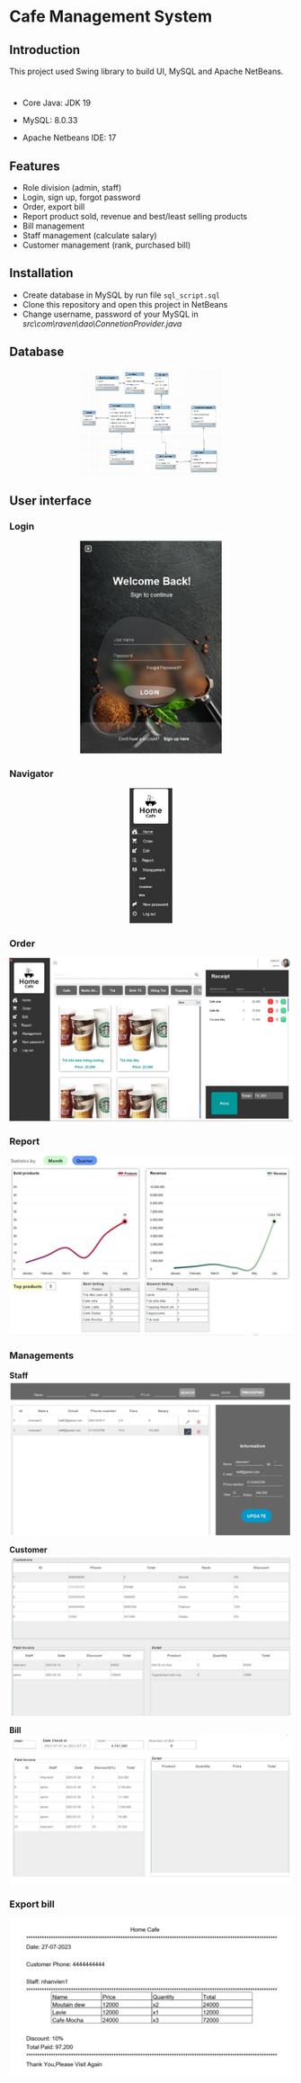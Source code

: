 [comment]: (#IS217_FinalProject)
# Cafe Management System

## Introduction
This project used Swing library to build UI, MySQL and Apache NetBeans.

# 
* Core Java: JDK 19

* MySQL: 8.0.33

* Apache Netbeans IDE: 17

## Features
* Role division (admin, staff)
* Login, sign up, forgot password
* Order, export bill
* Report product sold, revenue and best/least selling products
* Bill management
* Staff management (calculate salary)
* Customer management (rank, purchased bill)
  

## Installation
* Create database in MySQL by run file `sql_script.sql`
* Clone this repository and open this project in NetBeans
* Change username, password of your MySQL in *src\com\raven\dao\ConnetionProvider.java*

## Database
<div align="center">
    <img width=50% src="https://github.com/npq-thien/README_Resources/blob/main/java_cafe/database.jpg" width="80%" alt="" /></a>
</div>

## User interface
### Login
<p align="center">
    <img src="https://github.com/npq-thien/README_Resources/blob/main/java_cafe/login.jpg" width=50%>
<!-- ![login](https://github.com/npq-thien/README_Resources/blob/main/java_cafe/login.jpg) -->

### Navigator
<p align="center">
    <img src="https://github.com/npq-thien/README_Resources/blob/main/java_cafe/navigator.jpg" width=15%>

### Order
![order](https://github.com/npq-thien/README_Resources/blob/main/java_cafe/order.jpg)

### Report
![report](https://github.com/npq-thien/README_Resources/blob/main/java_cafe/report.jpg)

### Managements
**Staff**
![staff_management](https://github.com/npq-thien/README_Resources/blob/main/java_cafe/staff_management.jpg)

**Customer**
![customer_management](https://github.com/npq-thien/README_Resources/blob/main/java_cafe/customer_management.jpg)

**Bill**
![bill_management](https://github.com/npq-thien/README_Resources/blob/main/java_cafe/bill_management.jpg)

### Export bill
![bill](https://github.com/npq-thien/README_Resources/blob/main/java_cafe/bill.jpg)




